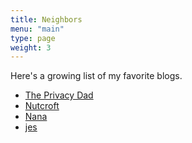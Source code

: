 ```yaml
---
title: Neighbors
menu: "main"
type: page
weight: 3
---
```


Here's a growing list of my favorite blogs.

- [The Privacy Dad](https://theprivacydad.com/)
- [Nutcroft](https://nutcroft.com/)
- [Nana](https://nana.bearblog.dev/)
- [jes](https://j3s.sh/)